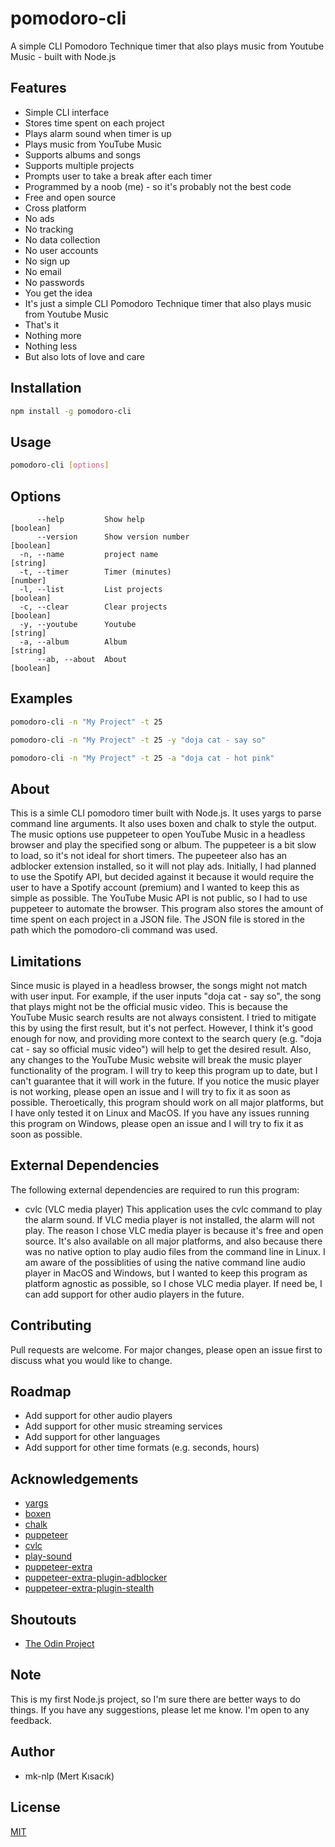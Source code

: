 # pomodoro-cli
A simple CLI Pomodoro Technique timer that also plays music from Youtube Music - built with Node.js 

## Features
- Simple CLI interface
- Stores time spent on each project
- Plays alarm sound when timer is up
- Plays music from YouTube Music
- Supports albums and songs
- Supports multiple projects
- Prompts user to take a break after each timer
- Programmed by a noob (me) - so it's probably not the best code
- Free and open source
- Cross platform
- No ads
- No tracking
- No data collection
- No user accounts
- No sign up
- No email
- No passwords
- You get the idea
- It's just a simple CLI Pomodoro Technique timer that also plays music from Youtube Music
- That's it
- Nothing more
- Nothing less
- But also lots of love and care

## Installation
```bash
npm install -g pomodoro-cli
```

## Usage
```bash
pomodoro-cli [options]
```

## Options
```
      --help         Show help                                         [boolean]
      --version      Show version number                               [boolean]
  -n, --name         project name                                       [string]
  -t, --timer        Timer (minutes)                                    [number]
  -l, --list         List projects                                     [boolean]
  -c, --clear        Clear projects                                    [boolean]
  -y, --youtube      Youtube                                            [string]
  -a, --album        Album                                              [string]
      --ab, --about  About                                             [boolean]

```

## Examples
```bash
pomodoro-cli -n "My Project" -t 25

pomodoro-cli -n "My Project" -t 25 -y "doja cat - say so"

pomodoro-cli -n "My Project" -t 25 -a "doja cat - hot pink"

```



## About
This is a simle CLI pomodoro timer built with Node.js. It uses yargs to parse command line arguments. It also uses boxen and chalk to style the output. The music options use puppeteer to open YouTube Music in a headless browser and play the specified song or album. The puppeteer is a bit slow to load, so it's not ideal for short timers. The pupeeteer also has an adblocker extension installed, so it will not play ads. Initially, I had planned to use the Spotify API, but decided against it because it would require the user to have a Spotify account (premium) and I wanted to keep this as simple as possible. The YouTube Music API is not public, so I had to use puppeteer to automate the browser. This program also stores the amount of time spent on each project in a JSON file. The JSON file is stored in the path which the pomodoro-cli command was used.

## Limitations
Since music is played in a headless browser, the songs might not match with user input. For example, if the user inputs "doja cat - say so", the song that plays might not be the official music video. This is because the YouTube Music search results are not always consistent. I tried to mitigate this by using the first result, but it's not perfect. However, I think it's good enough for now, and providing more context to the search query (e.g. "doja cat - say so official music video") will help to get the desired result. Also, any changes to the YouTube Music website will break the music player functionality of the program. I will try to keep this program up to date, but I can't guarantee that it will work in the future. If you notice the music player is not working, please open an issue and I will try to fix it as soon as possible. Theroetically, this program should work on all major platforms, but I have only tested it on Linux and MacOS. If you have any issues running this program on Windows, please open an issue and I will try to fix it as soon as possible.

## External Dependencies
The following external dependencies are required to run this program:
- cvlc (VLC media player)
This application uses the cvlc command to play the alarm sound. If VLC media player is not installed, the alarm will not play. The reason I chose VLC media player is because it's free and open source. It's also available on all major platforms, and also because there was no native option to play audio files from the command line in Linux. I am aware of the possiblities of using the native command line audio player in MacOS and Windows, but I wanted to keep this program as platform agnostic as possible, so I chose VLC media player. If need be, I can add support for other audio players in the future.

## Contributing
Pull requests are welcome. For major changes, please open an issue first to discuss what you would like to change.

## Roadmap
- Add support for other audio players
- Add support for other music streaming services
- Add support for other languages
- Add support for other time formats (e.g. seconds, hours)

## Acknowledgements
- [yargs](https://www.npmjs.com/package/yargs)
- [boxen](https://www.npmjs.com/package/boxen)
- [chalk](https://www.npmjs.com/package/chalk)
- [puppeteer](https://www.npmjs.com/package/puppeteer)
- [cvlc](https://www.videolan.org/vlc/index.html)
- [play-sound](https://www.npmjs.com/package/play-sound)
- [puppeteer-extra](https://www.npmjs.com/package/puppeteer-extra)
- [puppeteer-extra-plugin-adblocker](https://www.npmjs.com/package/puppeteer-extra-plugin-adblocker)
- [puppeteer-extra-plugin-stealth](https://www.npmjs.com/package/puppeteer-extra-plugin-stealth)

## Shoutouts
- [The Odin Project](https://www.theodinproject.com/)

## Note
This is my first Node.js project, so I'm sure there are better ways to do things. If you have any suggestions, please let me know. I'm open to any feedback.

## Author
- mk-nlp (Mert Kısacık)

## License
[MIT](https://github.com/mk-nlp/pomodoro-cli/blob/main/LICENSE.txt)



